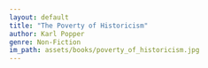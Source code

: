 ```yaml
---
layout: default
title: "The Poverty of Historicism"
author: Karl Popper
genre: Non-Fiction
im_path: assets/books/poverty_of_historicism.jpg
---
```

